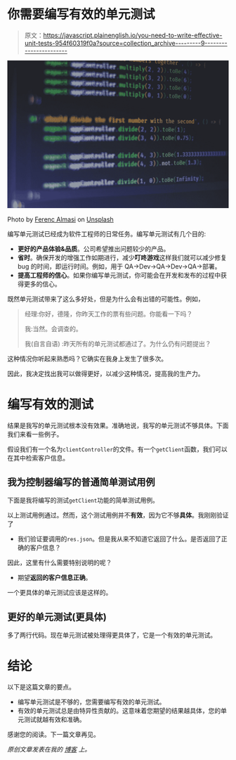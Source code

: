 # 你需要编写有效的单元测试

> 原文：<https://javascript.plainenglish.io/you-need-to-write-effective-unit-tests-954f60319f0a?source=collection_archive---------9----------------------->

![](img/6b63f5693bc2936ca0ea67dfb768e8d3.png)

Photo by [Ferenc Almasi](https://unsplash.com/@flowforfrank?utm_source=medium&utm_medium=referral) on [Unsplash](https://unsplash.com?utm_source=medium&utm_medium=referral)

编写单元测试已经成为软件工程师的日常任务。编写单元测试有几个目的:

*   **更好的产品体验&品质**。公司希望推出问题较少的产品。
*   **省时**。确保开发的增强工作如期进行，减少**叮咚游戏**这样我们就可以减少修复 bug 的时间，即运行时间。例如，用于 QA->Dev->QA->Dev->QA->部署。
*   **提高工程师的信心**。如果你编写单元测试，你可能会在开发和发布的过程中获得更多的信心。

既然单元测试带来了这么多好处，但是为什么会有出错的可能性。例如，

> 经理:你好，德隆，你昨天工作的票有些问题。你能看一下吗？
> 
> 我:当然。会调查的。
> 
> 我(自言自语) :昨天所有的单元测试都通过了。为什么仍有问题提出？

这种情况你听起来熟悉吗？它确实在我身上发生了很多次。

因此，我决定找出我可以做得更好，以减少这种情况，提高我的生产力。

# 编写有效的测试

结果是我写的单元测试根本没有效果。准确地说，我写的单元测试不够具体。下面我们来看一些例子。

假设我们有一个名为`clientController`的文件。有一个`getClient`函数，我们可以在其中检索客户信息。

## 我为控制器编写的普通简单测试用例

下面是我将编写的测试`getClient`功能的简单测试用例。

以上测试用例通过。然而，这个测试用例并不**有效**，因为它不够**具体**。我刚刚验证了

*   我们验证要调用的`res.json`。但是我从来不知道它返回了什么。是否返回了正确的客户信息？

因此，这里有什么需要特别说明的呢？

*   期望**返回的客户信息正确**。

一个更具体的单元测试应该是这样的。

## 更好的单元测试(更具体)

多了两行代码。现在单元测试被处理得更具体了，它是一个有效的单元测试。

# 结论

以下是这篇文章的要点。

*   编写单元测试是不够的，您需要编写有效的单元测试。
*   有效的单元测试总是由特异性贡献的。这意味着您期望的结果越具体，您的单元测试就越有效和准确。

感谢您的阅读。下一篇文章再见。

*原创文章发表在我的* [*博客*](https://tekloon.dev/writing-effective-unit-test) *上。*